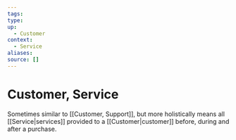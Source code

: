 ```yaml
---
tags:
type:
up:
  - Customer
context:
  - Service
aliases:
source: []
---
```


# Customer, Service

Sometimes similar to [[Customer, Support]], but more holistically means all [[Service|services]] provided to a [[Customer|customer]] before, during and after a purchase.
